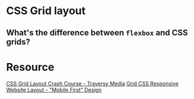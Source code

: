 # CSS Grid layout
## What's the difference between ```flexbox``` and CSS grids?

# Resource
[CSS Grid Layout Crash Course - Traversy Media](https://www.youtube.com/watch?v=jV8B24rSN5o)
[Grid CSS Responsive Website Layout - "Mobile First" Design](https://www.youtube.com/watch?v=M3qBpPw77qo)